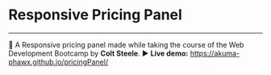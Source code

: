 # Responsive Pricing Panel 

---

:name_badge: A Responsive pricing panel made while taking the course of the Web Development Bootcamp by **Colt Steele**.
:arrow_forward: **Live demo:** https://akuma-phawx.github.io/pricingPanel/
